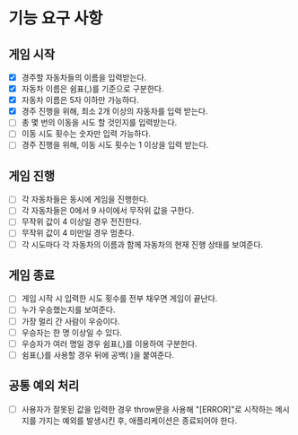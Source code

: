 # 기능 요구 사항

## 게임 시작

- [x] 경주할 자동차들의 이름을 입력받는다.
- [x] 자동차 이름은 쉼표(,)를 기준으로 구분한다.
- [x] 자동차 이름은 5자 이하만 가능하다.
- [x] 경주 진행을 위해, 최소 2개 이상의 자동차를 입력 받는다.
- [ ] 총 몇 번의 이동을 시도 할 것인지를 입력받는다.
- [ ] 이동 시도 횟수는 숫자만 입력 가능하다.
- [ ] 경주 진행을 위해, 이동 시도 횟수는 1 이상을 입력 받는다.

## 게임 진행

- [ ] 각 자동차들은 동시에 게임을 진행한다.
- [ ] 각 자동차들은 0에서 9 사이에서 무작위 값을 구한다.
- [ ] 무작위 값이 4 이상일 경우 전진한다.
- [ ] 무작위 값이 4 미만일 경우 멈춘다.
- [ ] 각 시도마다 각 자동차의 이름과 함께 자동차의 현재 진행 상태를 보여준다.

## 게임 종료

- [ ] 게임 시작 시 입력한 시도 횟수를 전부 채우면 게임이 끝난다.
- [ ] 누가 우승했는지를 보여준다.
- [ ] 가장 멀리 간 사람이 우승이다.
- [ ] 우승자는 한 명 이상일 수 있다.
- [ ] 우승자가 여러 명일 경우 쉼표(,)를 이용하여 구분한다.
- [ ] 쉼표(,)를 사용할 경우 뒤에 공백( )을 붙여준다.

## 공통 예외 처리

- [ ] 사용자가 잘못된 값을 입력한 경우 throw문을 사용해 "[ERROR]"로 시작하는 메시지를 가지는 예외를 발생시킨 후, 애플리케이션은 종료되어야 한다.
